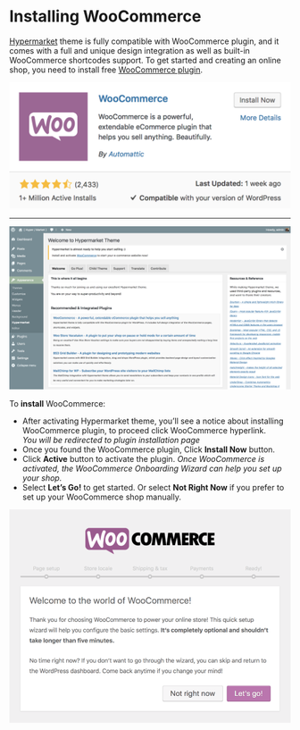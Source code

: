 # Installing WooCommerce

[Hypermarket](https://wordpress.org/themes/hypermarket/) theme is fully compatible with WooCommerce plugin, and it comes with a full and unique design integration as well as built-in WooCommerce shortcodes support.
To get started and creating an online shop, you need to install free [WooCommerce plugin](https://wordpress.org/plugins/woocommerce/).

![Installing WooCommerce](img/installing-woocommerce.png)

<hr/>

![Installing WooCommerce Notice](img/install-woocommerce-notice.png)

To **install** WooCommerce:

* After activating Hypermarket theme, you’ll see a notice about installing WooCommerce plugin, to proceed click WooCommerce hyperlink.<br/>
*You will be redirected to plugin installation page*
* Once you found the WooCommerce plugin, Click **Install Now** button.
* Click **Active** button to activate the plugin.
*Once WooCommerce is activated, the WooCommerce Onboarding Wizard can help you set up your shop.*
* Select **Let’s Go!** to get started. Or select **Not Right Now** if you prefer to set up your WooCommerce shop manually.

![WooCommerce Setup Wizard](img/welcome-screen-for-the-woocommerce-setup-wizard.png)
